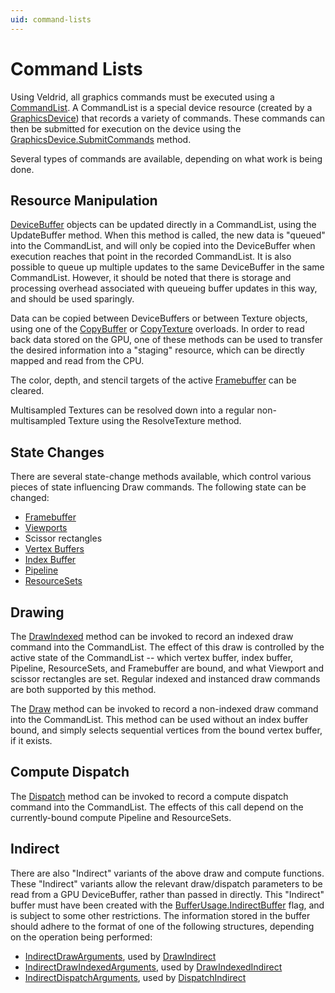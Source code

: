 ```yaml
---
uid: command-lists
---
```


# Command Lists

Using Veldrid, all graphics commands must be executed using a [CommandList](xref:Veldrid.CommandList). A CommandList is a special device resource (created by a [GraphicsDevice](xref:Veldrid.GraphicsDevice)) that records a variety of commands. These commands can then be submitted for execution on the device using the [GraphicsDevice.SubmitCommands](xref:Veldrid.GraphicsDevice#Veldrid_GraphicsDevice_SubmitCommands_Veldrid_CommandList_) method.

Several types of commands are available, depending on what work is being done.

## Resource Manipulation

[DeviceBuffer](xref:Veldrid.DeviceBuffer) objects can be updated directly in a CommandList, using the UpdateBuffer method. When this method is called, the new data is "queued" into the CommandList, and will only be copied into the DeviceBuffer when execution reaches that point in the recorded CommandList. It is also possible to queue up multiple updates to the same DeviceBuffer in the same CommandList. However, it should be noted that there is storage and processing overhead associated with queueing buffer updates in this way, and should be used sparingly.

Data can be copied between DeviceBuffers or between Texture objects, using one of the [CopyBuffer](xref:Veldrid.CommandList#Veldrid_CommandList_CopyBuffer_Veldrid_DeviceBuffer_System_UInt32_Veldrid_DeviceBuffer_System_UInt32_System_UInt32_) or [CopyTexture](xref:Veldrid.CommandList#Veldrid_CommandList_CopyTexture_Veldrid_Texture_System_UInt32_System_UInt32_System_UInt32_System_UInt32_System_UInt32_Veldrid_Texture_System_UInt32_System_UInt32_System_UInt32_System_UInt32_System_UInt32_System_UInt32_System_UInt32_System_UInt32_System_UInt32_) overloads. In order to read back data stored on the GPU, one of these methods can be used to transfer the desired information into a "staging" resource, which can be directly mapped and read from the CPU.

The color, depth, and stencil targets of the active [Framebuffer](xref:Veldrid.Framebuffer) can be cleared.

Multisampled Textures can be resolved down into a regular non-multisampled Texture using the ResolveTexture method.

## State Changes

There are several state-change methods available, which control various pieces of state influencing Draw commands. The following state can be changed:
* [Framebuffer](xref:Veldrid.Framebuffer)
* [Viewports](xref:Veldrid.Viewport)
* Scissor rectangles
* [Vertex Buffers](xref:Veldrid.DeviceBuffer)
* [Index Buffer](xref:Veldrid.DeviceBuffer)
* [Pipeline](xref:Veldrid.Pipeline)
* [ResourceSets](xref:Veldrid.ResourceSet)

## Drawing

The [DrawIndexed](xref:Veldrid.CommandList#Veldrid_CommandList_DrawIndexed_System_UInt32_System_UInt32_System_UInt32_System_Int32_System_UInt32_) method can be invoked to record an indexed draw command into the CommandList. The effect of this draw is controlled by the active state of the CommandList -- which vertex buffer, index buffer, Pipeline, ResourceSets, and Framebuffer are bound, and what Viewport and scissor rectangles are set. Regular indexed and instanced draw commands are both supported by this method.

The [Draw](xref:Veldrid.CommandList#Veldrid_CommandList_Draw_System_UInt32_System_UInt32_System_UInt32_System_UInt32_) method can be invoked to record a non-indexed draw command into the CommandList. This method can be used without an index buffer bound, and simply selects sequential vertices from the bound vertex buffer, if it exists.

## Compute Dispatch

The [Dispatch](xref:Veldrid.CommandList#Veldrid_CommandList_Dispatch_System_UInt32_System_UInt32_System_UInt32_) method can be invoked to record a compute dispatch command into the CommandList. The effects of this call depend on the currently-bound compute Pipeline and ResourceSets.

## Indirect

There are also "Indirect" variants of the above draw and compute functions. These "Indirect" variants allow the relevant draw/dispatch parameters to be read from a GPU DeviceBuffer, rather than passed in directly. This "Indirect" buffer must have been created with the [BufferUsage.IndirectBuffer](xref:Veldrid.BufferUsage) flag, and is subject to some other restrictions. The information stored in the buffer should adhere to the format of one of the following structures, depending on the operation being performed:

* [IndirectDrawArguments](xref:Veldrid.IndirectDrawArguments), used by [DrawIndirect](xref:Veldrid.CommandList#Veldrid_CommandList_DrawIndirect_Veldrid_DeviceBuffer_System_UInt32_System_UInt32_System_UInt32_)
* [IndirectDrawIndexedArguments](xref:Veldrid.IndirectDrawIndexedArguments), used by [DrawIndexedIndirect](xref:Veldrid.CommandList#Veldrid_CommandList_DrawIndexedIndirect_Veldrid_DeviceBuffer_System_UInt32_System_UInt32_System_UInt32_)
* [IndirectDispatchArguments](xref:Veldrid.IndirectDispatchArguments), used by [DispatchIndirect](xref:Veldrid.CommandList#Veldrid_CommandList_DispatchIndirect_Veldrid_DeviceBuffer_System_UInt32_)